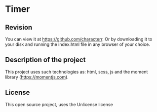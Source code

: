 # Timer

## Revision

You can view it at https://github.com/characterr. Or by downloading it to your disk and running the index.html file in any browser of your choice.

## Description of the project

This project uses such technologies as: html, scss, js and the moment library (https://momentjs.com).

## License

This open source project, uses the Unlicense license